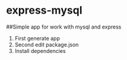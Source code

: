 # express-mysql
##Simple app for work with mysql and express
1. First generate app
2. Second edit package.json
3. Install dependencies
